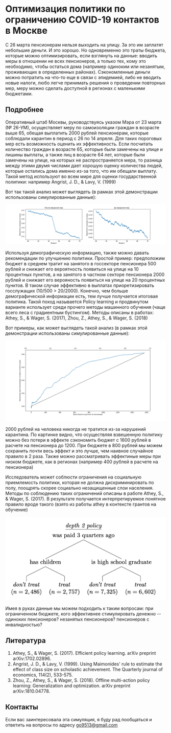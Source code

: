 # Оптимизация политики по ограничению COVID-19 контактов в Москве

С 26 марта пенсионерам нельзя выходить на улицу. За это им заплатят небольшие деньги. И это хорошо. Но одновременно это траты бюджета, которые можно оптимизировать, если взглянуть на данные: вводить меры в отношении не всех пенсионеров, а только тех, кому это необходимо, чтобы остаться дома (например одиноким или незанятым, проживающих в определенных районах). Сэкономленные деньги можно потратить на что-то еще в связи с эпидемией, либо не вводить новые налоги, любо легче принимать решения о проведении повторных мер, меру можно сделать доступной в регионах с маленькими бюджетами.

## Подробнее

Оперативный штаб Москвы, руководствуясь указом Мэра от 23 марта (№ 26-УМ), осуществляет меру по самоизоляции граждан в возрасте выше 65, обещая выплатить 2000 рублей пенсионерам, которые соблюдали карантин в период с 26 по 14 апреля. Для таких пороговых мер есть возможность оценить их эффективность. Если посчитать количество граждан в возрасте 65, которые были замечены на улице и лишины выплаты, а также лиц в возрасте 64 лет, которые были замечены на улице, на которых не распространяется мера, то разница между этими двумя числами дает хорошую оценку количества людей, которые остались дома именно из-за того, что им обещали выплату. Такой метод используют во всем мире для оценки государственной политики: например Angrist, J. D., & Lavy, V. (1999)

Вот так такой анализ может выглядеть (в рамках этой демонстрации использованы симулированные данные):

![Regression Discontinuity](/regression_discontinuity.png)

Используя демографическую информацию, также можно давать рекомендации по улучшению политики. Простой пример: предположим бюджет в среднем тратит на занятого в госсекторе пенсионера 500 рублей и снижает его вероятность появиться на улице на 10 процентных пунктов, а на занятого в частном секторе пенсионера 2000 рублей и снижает его верояность появиться на улице на 20 процентных пунктов. В таком случае эффективно в выплатах приоретизировать госслужащих (10/500 > 20/2000). Конечно, чем больше демографической информации есть, тем лучше получается итоговая политика. Такой поход называется Policy learning и продвинутом варианте использует среди прочего методы машинного обучения (чаще всего леса с градиентным бустингом). Методы описаны в работах: Athey, S., & Wager, S. (2017), Zhou, Z., Athey, S., & Wager, S. (2018)

Вот примеры, как может выглядеть такой анализ (в рамках этой демонстрации использованы симулированные данные):

![Uplift](/uplift.png)

2000 рублей на человека никогда не тратится из-за нарушений карантина. По картинке видно, что осуществляя взвешенную политику можно без потери в эффекте сэкономить бюджет с 1600 рублей  в расчете на пенсионера до 1200. При бюджете в 800 рублей мы можем сохранить почти весь эффект и это лучше, чем наивное случайное правило в 2 раза. Также можно рассматривать эффектиные меры при низком бюджете, как в регионах (например 400 рублей в расчете на пенсионера)

Исследователь может соблюсти ограничения на социальную приемлемость политики, которая не должна дискриминировать по полу, поощрять скорее социально незащищенные слои населения. Методы по соблюдению таких ограничений описаны в работе Athey, S., & Wager, S. (2017). В результате получается интерпретируемое понятное правило вроде такого (взято из работы athey в контексте грантов на обучение)

![decision_tree](/decision_tree.png)

Имея в руках данные мы можем подходить к таким вопросам: при ограниченном бюджете, кого эффективнее стимулировать денежно -- одиноких пенсионеров? незанятых пенсионеров? пенсионеров с инвалидностью?

## Литература

1. Athey, S., & Wager, S. (2017). Efficient policy learning. arXiv preprint arXiv:1702.02896.
2. Angrist, J. D., & Lavy, V. (1999). Using Maimonides' rule to estimate the effect of class size on scholastic achievement. The Quarterly journal of economics, 114(2), 533-575.
3. Zhou, Z., Athey, S., & Wager, S. (2018). Offline multi-action policy learning: Generalization and optimization. arXiv preprint arXiv:1810.04778.

 ## Контакты
 
 Если вас заинтересовала эта симуляция, я буду рад пообщаться и ответить на вопросы по адресу go9513@gmail.com

